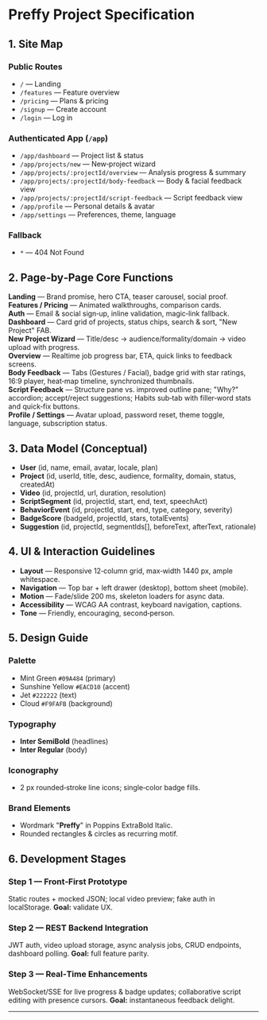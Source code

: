 
# Preffy Project Specification

## 1. Site Map

### Public Routes
- `/` — Landing  
- `/features` — Feature overview  
- `/pricing` — Plans & pricing  
- `/signup` — Create account  
- `/login` — Log in  

### Authenticated App (`/app`)
- `/app/dashboard` — Project list & status  
- `/app/projects/new` — New‑project wizard  
- `/app/projects/:projectId/overview` — Analysis progress & summary  
- `/app/projects/:projectId/body-feedback` — Body & facial feedback view  
- `/app/projects/:projectId/script-feedback` — Script feedback view  
- `/app/profile` — Personal details & avatar  
- `/app/settings` — Preferences, theme, language  

### Fallback  
- `*` — 404 Not Found


## 2. Page‑by‑Page Core Functions

**Landing** — Brand promise, hero CTA, teaser carousel, social proof.  
**Features / Pricing** — Animated walkthroughs, comparison cards.  
**Auth** — Email & social sign‑up, inline validation, magic‑link fallback.  
**Dashboard** — Card grid of projects, status chips, search & sort, "New Project" FAB.  
**New Project Wizard** — Title/desc → audience/formality/domain → video upload with progress.  
**Overview** — Realtime job progress bar, ETA, quick links to feedback screens.  
**Body Feedback** — Tabs (Gestures / Facial), badge grid with star ratings, 16:9 player, heat‑map timeline, synchronized thumbnails.  
**Script Feedback** — Structure pane vs. improved outline pane; "Why?" accordion; accept/reject suggestions; Habits sub‑tab with filler‑word stats and quick‑fix buttons.  
**Profile / Settings** — Avatar upload, password reset, theme toggle, language, subscription status.

## 3. Data Model (Conceptual)

- **User** (id, name, email, avatar, locale, plan)  
- **Project** (id, userId, title, desc, audience, formality, domain, status, createdAt)  
- **Video** (id, projectId, url, duration, resolution)  
- **ScriptSegment** (id, projectId, start, end, text, speechAct)  
- **BehaviorEvent** (id, projectId, start, end, type, category, severity)  
- **BadgeScore** (badgeId, projectId, stars, totalEvents)  
- **Suggestion** (id, projectId, segmentIds[], beforeText, afterText, rationale)

## 4. UI & Interaction Guidelines

- **Layout** — Responsive 12‑column grid, max‑width 1440 px, ample whitespace.  
- **Navigation** — Top bar + left drawer (desktop), bottom sheet (mobile).  
- **Motion** — Fade/slide 200 ms, skeleton loaders for async data.  
- **Accessibility** — WCAG AA contrast, keyboard navigation, captions.  
- **Tone** — Friendly, encouraging, second‑person.

## 5. Design Guide

### Palette
- Mint Green `#09A484` (primary)  
- Sunshine Yellow `#EACD10` (accent)  
- Jet `#222222` (text)  
- Cloud `#F9FAFB` (background)

### Typography
- **Inter SemiBold** (headlines)  
- **Inter Regular** (body)

### Iconography
- 2 px rounded‑stroke line icons; single‑color badge fills.

### Brand Elements
- Wordmark "**Preffy**" in Poppins ExtraBold Italic.  
- Rounded rectangles & circles as recurring motif.

## 6. Development Stages

### Step 1 — Front‑First Prototype
Static routes + mocked JSON; local video preview; fake auth in localStorage. **Goal:** validate UX.

### Step 2 — REST Backend Integration
JWT auth, video upload storage, async analysis jobs, CRUD endpoints, dashboard polling. **Goal:** full feature parity.

### Step 3 — Real‑Time Enhancements
WebSocket/SSE for live progress & badge updates; collaborative script editing with presence cursors. **Goal:** instantaneous feedback delight.

---
